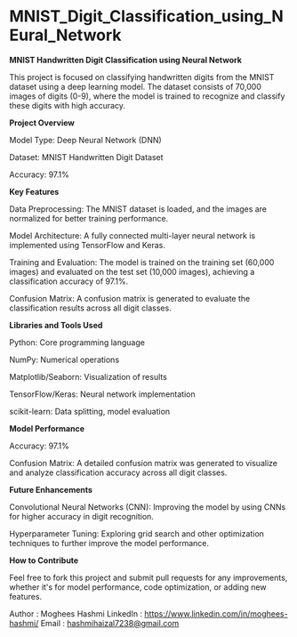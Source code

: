 # MNIST_Digit_Classification_using_NEural_Network

**MNIST Handwritten Digit Classification using Neural Network**


This project is focused on classifying handwritten digits from the MNIST dataset using a deep learning model. The dataset consists of 70,000 images of digits (0-9), where the model is trained to recognize and classify these digits with high accuracy.


**Project Overview**


Model Type: Deep Neural Network (DNN)

Dataset: MNIST Handwritten Digit Dataset

Accuracy: 97.1%


**Key Features**


Data Preprocessing: The MNIST dataset is loaded, and the images are normalized for better training performance.

Model Architecture: A fully connected multi-layer neural network is implemented using TensorFlow and Keras.

Training and Evaluation: The model is trained on the training set (60,000 images) and evaluated on the test set (10,000 images), achieving a classification accuracy of 97.1%.

Confusion Matrix: A confusion matrix is generated to evaluate the classification results across all digit classes.


**Libraries and Tools Used**


Python: Core programming language

NumPy: Numerical operations

Matplotlib/Seaborn: Visualization of results

TensorFlow/Keras: Neural network implementation

scikit-learn: Data splitting, model evaluation


**Model Performance**


Accuracy: 97.1%

Confusion Matrix: A detailed confusion matrix was generated to visualize and analyze classification accuracy across all digit classes.


**Future Enhancements**


Convolutional Neural Networks (CNN): Improving the model by using CNNs for higher accuracy in digit recognition.

Hyperparameter Tuning: Exploring grid search and other optimization techniques to further improve the model performance.


**How to Contribute**


Feel free to fork this project and submit pull requests for any improvements, whether it's for model performance, code optimization, or adding new features.


Author : Moghees Hashmi
LinkedIn : https://www.linkedin.com/in/moghees-hashmi/
Email : hashmihaizal7238@gmail.com
